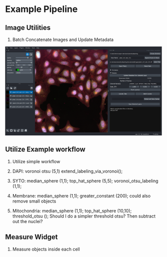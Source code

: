 # Example Pipeline

## Image Utilities

1. Batch Concatenate Images and Update Metadata

![Image Utilities](screenshots/image-concatenation.png)

## Utilize Example workflow

1. Utilize simple workflow

1. DAPI: voronoi otsu (5,1)
extend_labeling_via_voronoi();

2. SYTO: median_sphere (1,1); top_hat_sphere (5,5); voronoi_otsu_labeling (1,1);

3. Membrane: median_sphere (1,1); greater_constant (200);
could also remove small objects


5. Mitochondria: median_sphere (1,1); top_hat_sphere (10,10); threshold_otsu ();
Should I do a simpler threshold otsu? Then subtract out the nuclei?


## Measure Widget

1. Measure objects inside each cell
